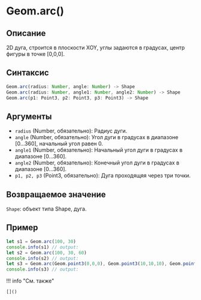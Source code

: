 # Geom.arc()

## Описание
2D дуга, строится в плоскости XOY, углы задаются в градусах, центр фигуры в точке [0,0,0].

## Синтаксис
```javascript
Geom.arc(radius: Number, angle: Number) -> Shape
Geom.arc(radius: Number, angle1: Number, angle2: Number) -> Shape
Geom.arc(p1: Point3, p2: Point3, p3: Point3) -> Shape
```

## Аргументы
- `radius` (Number, обязательно): Радиус дуги.
- `angle` (Number, обязательно): Угол дуги в градусах в диапазоне [0...360], начальный угол равен 0.
- `angle1` (Number, обязательно): Начальный угол дуги в градусах в диапазоне [0...360].
- `angle2` (Number, обязательно): Конечный угол дуги в градусах в диапазоне [0...360].
- `p1, p2, p3` (Point3, обязательно): Дуга проходящяя через три точки.

## Возвращаемое значение
`Shape`: объект типа Shape, дуга.

## Пример
```javascript linenums="1"
let s1 = Geom.arc(100, 30)
console.info(s1) // output:
let s2 = Geom.arc(100, 30, 60)
console.info(s2) // output:
let s3 = Geom.arc(Geom.point3(0,0,0), Geom.point3(10,10,10), Geom.point3(20,20,20))
console.info(s3) // output:
```

!!! info "См. также"

    []()

